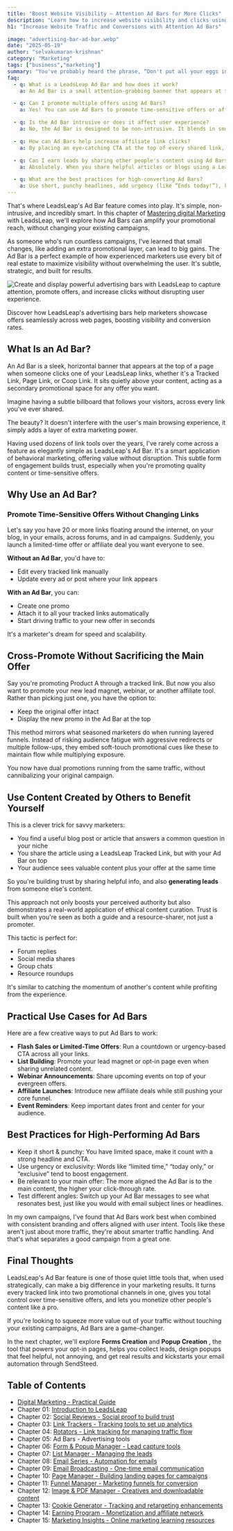 ```yaml
---
title: "Boost Website Visibility – Attention Ad Bars for More Clicks"
description: "Learn how to increase website visibility and clicks using attention-grabbing ad bars. Boost engagement and conversions with effective online marketing strategies."
h1: "Increase Website Traffic and Conversions with Attention Ad Bars"

image: "advertising-bar-ad-bar.webp"
date: "2025-05-19"
author: "selvakumaran-krishnan"
category: "Marketing"
tags: ["business","marketing"]
summary: "You've probably heard the phrase, “Don't put all your eggs in one basket.” In online marketing, that translates to: Don't waste an opportunity to promote more than one offer at a time."
faq:
  - q: What is a LeadsLeap Ad Bar and how does it work?
    a: An Ad Bar is a small attention-grabbing banner that appears at the top of any page opened through a LeadsLeap link. It helps promote extra offers without changing your main content, improving visibility and engagement effortlessly.

  - q: Can I promote multiple offers using Ad Bars?
    a: Yes! You can use Ad Bars to promote time-sensitive offers or affiliate products alongside your existing campaigns. This way, every link becomes a dual-purpose traffic tool.

  - q: Is the Ad Bar intrusive or does it affect user experience?
    a: No, the Ad Bar is designed to be non-intrusive. It blends in smoothly with the page and doesn't block or distract from the main content, making it ideal for subtle yet effective promotion.

  - q: How can Ad Bars help increase affiliate link clicks?
    a: By placing an eye-catching CTA at the top of every shared link, Ad Bars make sure your offer is always seen. This added visibility often results in higher click-through rates and conversions.

  - q: Can I earn leads by sharing other people's content using Ad Bars?
    a: Absolutely. When you share helpful articles or blogs using a LeadsLeap tracked link, your Ad Bar appears on top—allowing you to capture leads or promote offers while providing value to your audience.

  - q: What are the best practices for high-converting Ad Bars?
    a: Use short, punchy headlines, add urgency (like “Ends today!”), keep your offer relevant to the content, and always test different messages to find what works best for your audience.
---
```


That's where <span data-link="https://leadsleap.com?r=selvaklnc">LeadsLeap</span>'s Ad Bar feature comes into play. It's simple, non-intrusive, and incredibly smart. In this chapter of [Mastering digital Marketing](/digital-marketing-strategy) with LeadsLeap, we'll explore how Ad Bars can amplify your promotional reach, without changing your existing campaigns.

As someone who's run countless campaigns, I've learned that small changes, like adding an extra promotional layer, can lead to big gains. The Ad Bar is a perfect example of how experienced marketers use every bit of real estate to maximize visibility without overwhelming the user. It's subtle, strategic, and built for results.

![Create and display powerful advertising bars with LeadsLeap to capture attention, promote offers, and increase clicks without disrupting user experience.](/assets/images/blog/advertising-bar-ad-bar.webp "Advertising Bars in LeadsLeap")

Discover how <span data-link="https://leadsleap.com?r=selvaklnc">LeadsLeap</span>'s advertising bars help marketers showcase offers seamlessly across web pages, boosting visibility and conversion rates.

What Is an Ad Bar?
------------------

An Ad Bar is a sleek, horizontal banner that appears at the top of a page when someone clicks one of your <span data-link="https://leadsleap.com?r=selvaklnc">LeadsLeap</span> links, whether it's a Tracked Link, Page Link, or Coop Link. It sits quietly above your content, acting as a secondary promotional space for any offer you want.

Imagine having a subtle billboard that follows your visitors, across every link you've ever shared.

The beauty? It doesn't interfere with the user's main browsing experience, it simply adds a layer of extra marketing power.

Having used dozens of link tools over the years, I've rarely come across a feature as elegantly simple as <span data-link="https://leadsleap.com?r=selvaklnc">LeadsLeap</span>'s Ad Bar. It's a smart application of behavioral marketing, offering value without disruption. This subtle form of engagement builds trust, especially when you're promoting quality content or time-sensitive offers.

Why Use an Ad Bar?
------------------

### Promote Time-Sensitive Offers Without Changing Links

Let's say you have 20 or more links floating around the internet, on your blog, in your emails, across forums, and in ad campaigns. Suddenly, you launch a limited-time offer or affiliate deal you want everyone to see.

**Without an Ad Bar**, you'd have to:

*   Edit every tracked link manually
*   Update every ad or post where your link appears

**With an Ad Bar**, you can:

*   Create one promo
*   Attach it to all your tracked links automatically
*   Start driving traffic to your new offer in seconds

It's a marketer's dream for speed and scalability.

Cross-Promote Without Sacrificing the Main Offer
------------------------------------------------

Say you're promoting Product A through a tracked link. But now you also want to promote your new lead magnet, webinar, or another affiliate tool. Rather than picking just one, you have the option to:

*   Keep the original offer intact
*   Display the new promo in the Ad Bar at the top

This method mirrors what seasoned marketers do when running layered funnels. Instead of risking audience fatigue with aggressive redirects or multiple follow-ups, they embed soft-touch promotional cues like these to maintain flow while multiplying exposure.

You now have dual promotions running from the same traffic, without cannibalizing your original campaign.

Use Content Created by Others to Benefit Yourself
-------------------------------------------------

This is a clever trick for savvy marketers:

*   You find a useful blog post or article that answers a common question in your niche
*   You share the article using a <span data-link="https://leadsleap.com?r=selvaklnc">LeadsLeap</span> Tracked Link, but with your Ad Bar on top
*   Your audience sees valuable content plus your offer at the same time

So you're building trust by sharing helpful info, and also **generating leads** from someone else's content.

This approach not only boosts your perceived authority but also demonstrates a real-world application of ethical content curation. Trust is built when you're seen as both a guide and a resource-sharer, not just a promoter.

This tactic is perfect for:

*   Forum replies
*   Social media shares
*   Group chats
*   Resource roundups

It's similar to catching the momentum of another's content while profiting from the experience.

Practical Use Cases for Ad Bars
-------------------------------

Here are a few creative ways to put Ad Bars to work:

*   **Flash Sales or Limited-Time Offers**: Run a countdown or urgency-based CTA across all your links.
*   **List Building**: Promote your lead magnet or opt-in page even when sharing unrelated content.
*   **Webinar Announcements**: Share upcoming events on top of your evergreen offers.
*   **Affiliate Launches**: Introduce new affiliate deals while still pushing your core funnel.
*   **Event Reminders**: Keep important dates front and center for your audience.

Best Practices for High-Performing Ad Bars
------------------------------------------

*   Keep it short & punchy: You have limited space, make it count with a strong headline and CTA.
*   Use urgency or exclusivity: Words like “limited time,” “today only,” or “exclusive” tend to boost engagement.
*   Be relevant to your main offer: The more aligned the Ad Bar is to the main content, the higher your click-through rate.
*   Test different angles: Switch up your Ad Bar messages to see what resonates best, just like you would with email subject lines or headlines.

In my own campaigns, I've found that Ad Bars work best when combined with consistent branding and offers aligned with user intent. Tools like these aren't just about more traffic, they're about smarter traffic handling. And that's what separates a good campaign from a great one.

Final Thoughts
--------------

<span data-link="https://leadsleap.com?r=selvaklnc">LeadsLeap</span>'s Ad Bar feature is one of those quiet little tools that, when used strategically, can make a big difference in your marketing results. It turns every tracked link into two promotional channels in one, gives you total control over time-sensitive offers, and lets you monetize other people's content like a pro.

If you're looking to squeeze more value out of your traffic without touching your existing campaigns, Ad Bars are a game-changer.

In the next chapter, we'll explore **Forms Creation** and **Popup Creation** , the tool that powers your opt-in pages, helps you collect leads, design popups that feel helpful, not annoying, and get real results and kickstarts your email automation through <span data-link="https://sendsteed.com/?r=selvaklnc">SendSteed</span>.


Table of Contents
-----------------

*   [Digital Marketing - Practical Guide](/digital-marketing-practical-guide)
*   Chapter 01: [Introduction to LeadsLeap](/marketing-platform-all-in-one)
*   Chapter 02: [Social Reviews - Social proof to build trust](/social-reviews)
*   Chapter 03: [Link Trackers - Tracking tools to set up analytics](/link-tracker-traffic-analysis)
*   Chapter 04: [Rotators - Link tracking for managing traffic flow](/traffic-link-management)
*   Chapter 05: Ad Bars - Advertising tools
*   Chapter 06: [Form & Popup Manager - Lead capture tools](/form-popup-tools)
*   Chapter 07: [List Manager - Managing the leads](/leads-list-manager)
*   Chapter 08: [Email Series - Automation for emails](/email-automation-series)
*   Chapter 09: [Email Broadcasting - One-time email communication](/email-broadcasting-tips)
*   Chapter 10: [Page Manager - Building landing pages for campaigns](/landing-page-manager)
*   Chapter 11: [Funnel Manager - Marketing funnels for conversion](/sales-funnel-manager)
*   Chapter 12: [Image & PDF Manager - Creatives and downloadable content](/image-pdf-hosting)
*   Chapter 13: [Cookie Generator - Tracking and retargeting enhancements](/cookie-tracking-generator)
*   Chapter 14: [Earning Program - Monetization and affiliate network](/money-income-stream)
*   Chapter 15: [Marketing Insights - Online marketing learning resources](/learn-marketing-insights)